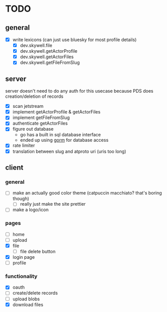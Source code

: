 # TODO

## general
- [x] write lexicons (can just use bluesky for most profile details)
  - [x] dev.skywell.file
  - [x] dev.skywell.getActorProfile
  - [x] dev.skywell.getActorFiles
  - [x] dev.skywell.getFileFromSlug

## server
server doesn't need to do any auth for this usecase because PDS does creation/deletion of records
- [x] scan jetstream
- [x] implement getActorProfile & getActorFiles
- [x] implement getFileFromSlug
- [x] authenticate getActorFiles
- [x] figure out database
  - go has a built in sql database interface
  - ended up using [gorm](https://gorm.io/) for database access
- [x] rate limiter
- [x] translation between slug and atproto uri (uris too long)

## client

### general
- [ ] make an actually good color theme (catpuccin macchiato? that's boring though)
  - [ ] really just make the site prettier
- [ ] make a logo/icon

### pages
- [ ] home
- [ ] upload
- [x] file
  - [ ] file delete button
- [x] login page
- [ ] profile

### functionality
- [x] oauth
- [ ] create/delete records
- [ ] upload blobs
- [x] download files
